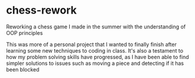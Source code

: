 # chess-rework
Reworking a chess game I made in the summer with the understanding of OOP principles

This was more of a personal project that I wanted to finally finish after learning some new techniques to coding in class.
It's also a testament to how my problem solving skills have progressed, as I have been able to find simpler solutions to issues such as moving a piece and detecting if it has been blocked
